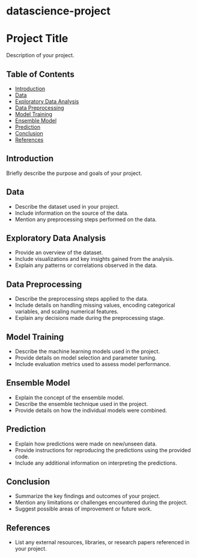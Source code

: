 # datascience-project
# Project Title

Description of your project.

## Table of Contents

- [Introduction](#introduction)
- [Data](#data)
- [Exploratory Data Analysis](#exploratory-data-analysis)
- [Data Preprocessing](#data-preprocessing)
- [Model Training](#model-training)
- [Ensemble Model](#ensemble-model)
- [Prediction](#prediction)
- [Conclusion](#conclusion)
- [References](#references)

## Introduction

Briefly describe the purpose and goals of your project.

## Data

- Describe the dataset used in your project.
- Include information on the source of the data.
- Mention any preprocessing steps performed on the data.

## Exploratory Data Analysis

- Provide an overview of the dataset.
- Include visualizations and key insights gained from the analysis.
- Explain any patterns or correlations observed in the data.

## Data Preprocessing

- Describe the preprocessing steps applied to the data.
- Include details on handling missing values, encoding categorical variables, and scaling numerical features.
- Explain any decisions made during the preprocessing stage.

## Model Training

- Describe the machine learning models used in the project.
- Provide details on model selection and parameter tuning.
- Include evaluation metrics used to assess model performance.

## Ensemble Model

- Explain the concept of the ensemble model.
- Describe the ensemble technique used in the project.
- Provide details on how the individual models were combined.

## Prediction

- Explain how predictions were made on new/unseen data.
- Provide instructions for reproducing the predictions using the provided code.
- Include any additional information on interpreting the predictions.

## Conclusion

- Summarize the key findings and outcomes of your project.
- Mention any limitations or challenges encountered during the project.
- Suggest possible areas of improvement or future work.

## References

- List any external resources, libraries, or research papers referenced in your project.
